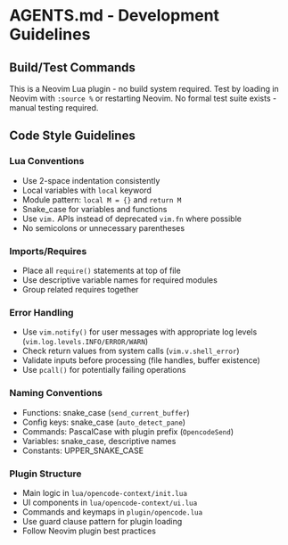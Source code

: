 # AGENTS.md - Development Guidelines

## Build/Test Commands

This is a Neovim Lua plugin - no build system required. Test by loading in Neovim with `:source %` or restarting Neovim. No formal test suite exists - manual testing required.

## Code Style Guidelines

### Lua Conventions

- Use 2-space indentation consistently
- Local variables with `local` keyword
- Module pattern: `local M = {}` and `return M`
- Snake_case for variables and functions
- Use `vim.` APIs instead of deprecated `vim.fn` where possible
- No semicolons or unnecessary parentheses

### Imports/Requires

- Place all `require()` statements at top of file
- Use descriptive variable names for required modules
- Group related requires together

### Error Handling

- Use `vim.notify()` for user messages with appropriate log levels (`vim.log.levels.INFO/ERROR/WARN`)
- Check return values from system calls (`vim.v.shell_error`)
- Validate inputs before processing (file handles, buffer existence)
- Use `pcall()` for potentially failing operations

### Naming Conventions

- Functions: snake_case (`send_current_buffer`)
- Config keys: snake_case (`auto_detect_pane`)
- Commands: PascalCase with plugin prefix (`OpencodeSend`)
- Variables: snake_case, descriptive names
- Constants: UPPER_SNAKE_CASE

### Plugin Structure

- Main logic in `lua/opencode-context/init.lua`
- UI components in `lua/opencode-context/ui.lua`
- Commands and keymaps in `plugin/opencode.lua`
- Use guard clause pattern for plugin loading
- Follow Neovim plugin best practices